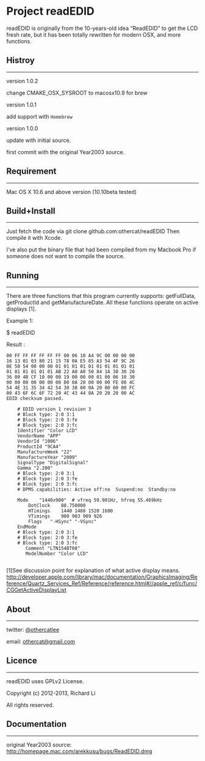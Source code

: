 Project readEDID
=====

readEDID is originally from the 10-years-old idea “ReadEDID” to get the LCD fresh rate, but it has been totally rewritten for modern OSX, and more functions.

Histroy
-
---------
version 1.0.2

change CMAKE_OSX_SYSROOT to macosx10.9 for brew

version 1.0.1

add support with `Homebrew`

version 1.0.0

update with initial source.

first commit with the original Year2003 source. 

Requirement
-
---------

Mac OS X 10.6 and above version (10.10beta tested)

Build+Install
-
---------

Just fetch the code via git clone github.com:othercat/readEDID
Then compile it with Xcode.

I've also put the binary file that had been compiled from my Macbook Pro if someone does not want to compile the source.

Running
-
---------
There are three functions that this program currently supports: getFullData, getProductId 
and getManufactureDate.  All these functions operate on active displays [1].

Example 1:
   
   $ readEDID
    
   Result :

```
00 FF FF FF FF FF FF 00 06 10 A4 9C 00 00 00 00
16 13 01 03 80 21 15 78 0A E5 85 A3 54 4F 9C 26
0E 50 54 00 00 00 01 01 01 01 01 01 01 01 01 01
01 01 01 01 01 01 AB 22 A0 A0 50 84 1A 30 30 20
36 00 4B CF 10 00 00 19 00 00 00 01 00 06 10 30
00 00 00 00 00 00 00 00 0A 20 00 00 00 FE 00 4C
54 4E 31 35 34 42 54 30 38 00 0A 20 00 00 00 FC
00 43 6F 6C 6F 72 20 4C 43 44 0A 20 20 20 00 AC
EDID checksum passed.

	# EDID version 1 revision 3
	# Block type: 2:0 3:1
	# Block type: 2:0 3:fe
	# Block type: 2:0 3:fc
	Identifier "Color LCD"
	VendorName "APP"
	VendorId "1006"
	ProductId "9CA4"
	ManufactureWeek "22"
	ManufactureYear "2009"
	SignalType "DigitalSignal"
	Gamma "2.200"
	# Block type: 2:0 3:1
	# Block type: 2:0 3:fe
	# Block type: 2:0 3:fc
	# DPMS capabilities: Active off:no  Suspend:no  Standby:no

	Mode 	"1440x900"	# vfreq 59.901Hz, hfreq 55.469kHz
		DotClock	88.750000
		HTimings	1440 1488 1520 1600
		VTimings	900 903 909 926
		Flags	"-HSync" "-VSync"
	EndMode
	# Block type: 2:0 3:1
	# Block type: 2:0 3:fe
	# Block type: 2:0 3:fc
       Comment "LTN154BT08"
       ModelNumber "Color LCD"
       
 ```

[1]See discussion point for explanation of what active display means.
http://developer.apple.com/library/mac/documentation/GraphicsImaging/Reference/Quartz_Services_Ref/Reference/reference.html#//apple_ref/c/func/CGGetActiveDisplayList

About
-
---------

twitter: [@othercatlee](https://twitter.com/othercatlee/)

email: <othercat@gmail.com>

Licence
-
---------

   readEDID uses GPLv2 License. 
   
   Copyright (c) 2012-2013, Richard Li
   
   All rights reserved.

Documentation
-
---------

original Year2003 source: <http://homepage.mac.com/arekkusu/bugs/ReadEDID.dmg>
